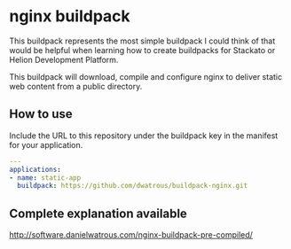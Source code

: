nginx buildpack
===============
This buildpack represents the most simple buildpack I could think of that would be helpful when learning how to create buildpacks for Stackato or Helion Development Platform.

This buildpack will download, compile and configure nginx to deliver static web content from a public directory.

## How to use

Include the URL to this repository under the buildpack key in the manifest for your application.

```yaml
---
applications:
- name: static-app
  buildpack: https://github.com/dwatrous/buildpack-nginx.git
```

## Complete explanation available

http://software.danielwatrous.com/nginx-buildpack-pre-compiled/
